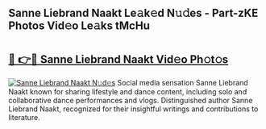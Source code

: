 ## Sanne Liebrand Naakt Le𝚊k𝚎d N𝚞𝚍es - Part-zKE Photos Vid𝚎o Le𝚊ks tMcHu

# <h2><a href="http://fb4xzem.evod.top/?m=Sanne+Liebrand+Naakt">🔗 👉🔴 Sanne Liebrand Naakt Vid𝚎o Ph𝚘t𝚘s</a></h2>

[![Sanne Liebrand Naakt N𝚞d𝚎s](https://i.imgur.com/8V9OHl7.gif)](http://fb4xzem.evod.top/?m=Sanne+Liebrand+Naakt)
Social media sensation Sanne Liebrand Naakt known for sharing lifestyle and dance content, including solo and collaborative dance performances and vlogs. Distinguished author Sanne Liebrand Naakt, recognized for their insightful writings and contributions to literature. 
